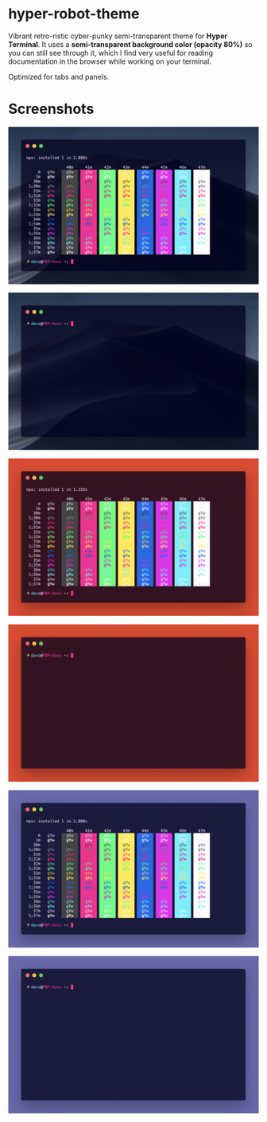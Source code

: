 # hyper-robot-theme

Vibrant retro-ristic cyber-punky semi-transparent theme for **Hyper Terminal**. It uses a **semi-transparent background color (opacity 80%)** so you can still see through it, which I find very useful for reading documentation in the browser while working on your terminal.

Optimized for tabs and panels.

# Screenshots

![enter image description here](https://raw.githubusercontent.com/davoscript/hyper-robot-theme/master/screenshots/ss2.png)

![enter image description here](https://raw.githubusercontent.com/davoscript/hyper-robot-theme/master/screenshots/ss1.png)

![enter image description here](https://github.com/davoscript/hyper-robot-theme/blob/master/screenshots/ss6.png?raw=true)

![enter image description here](https://github.com/davoscript/hyper-robot-theme/blob/master/screenshots/ss5.png?raw=true)

![enter image description here](https://github.com/davoscript/hyper-robot-theme/blob/master/screenshots/ss4.png?raw=true)

![enter image description here](https://github.com/davoscript/hyper-robot-theme/blob/master/screenshots/ss3.png?raw=true)
